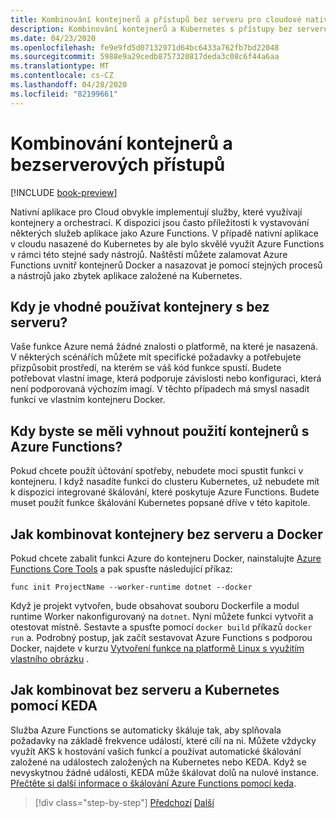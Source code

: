 ```yaml
---
title: Kombinování kontejnerů a přístupů bez serveru pro cloudové nativní služby
description: Kombinování kontejnerů a Kubernetes s přístupy bez serveru
ms.date: 04/23/2020
ms.openlocfilehash: fe9e9fd5d07132971d64bc6433a762fb7bd22048
ms.sourcegitcommit: 5988e9a29cedb8757320817deda3c08c6f44a6aa
ms.translationtype: MT
ms.contentlocale: cs-CZ
ms.lasthandoff: 04/28/2020
ms.locfileid: "82199661"
---
```

# <a name="combining-containers-and-serverless-approaches"></a>Kombinování kontejnerů a bezserverových přístupů

[!INCLUDE [book-preview](../../../includes/book-preview.md)]

Nativní aplikace pro Cloud obvykle implementují služby, které využívají kontejnery a orchestraci. K dispozici jsou často příležitosti k vystavování některých služeb aplikace jako Azure Functions. V případě nativní aplikace v cloudu nasazené do Kubernetes by ale bylo skvělé využít Azure Functions v rámci této stejné sady nástrojů. Naštěstí můžete zalamovat Azure Functions uvnitř kontejnerů Docker a nasazovat je pomocí stejných procesů a nástrojů jako zbytek aplikace založené na Kubernetes.

## <a name="when-does-it-make-sense-to-use-containers-with-serverless"></a>Kdy je vhodné používat kontejnery s bez serveru?

Vaše funkce Azure nemá žádné znalosti o platformě, na které je nasazená. V některých scénářích můžete mít specifické požadavky a potřebujete přizpůsobit prostředí, na kterém se váš kód funkce spustí. Budete potřebovat vlastní image, která podporuje závislosti nebo konfiguraci, která není podporovaná výchozím imagí. V těchto případech má smysl nasadit funkci ve vlastním kontejneru Docker.

## <a name="when-should-you-avoid-using-containers-with-azure-functions"></a>Kdy byste se měli vyhnout použití kontejnerů s Azure Functions?

Pokud chcete použít účtování spotřeby, nebudete moci spustit funkci v kontejneru. I když nasadíte funkci do clusteru Kubernetes, už nebudete mít k dispozici integrované škálování, které poskytuje Azure Functions. Budete muset použít funkce škálování Kubernetes popsané dříve v této kapitole.

## <a name="how-to-combine-serverless-and-docker-containers"></a>Jak kombinovat kontejnery bez serveru a Docker

Pokud chcete zabalit funkci Azure do kontejneru Docker, nainstalujte [Azure Functions Core Tools](https://github.com/Azure/azure-functions-core-tools) a pak spusťte následující příkaz:

```console
func init ProjectName --worker-runtime dotnet --docker
```

Když je projekt vytvořen, bude obsahovat souboru Dockerfile a modul runtime Worker nakonfigurovaný na `dotnet`. Nyní můžete funkci vytvořit a otestovat místně. Sestavte a spusťte pomocí `docker build` příkazů `docker run` a. Podrobný postup, jak začít sestavovat Azure Functions s podporou Docker, najdete v kurzu [Vytvoření funkce na platformě Linux s využitím vlastního obrázku](https://docs.microsoft.com/azure/azure-functions/functions-create-function-linux-custom-image) .

## <a name="how-to-combine-serverless-and-kubernetes-with-keda"></a>Jak kombinovat bez serveru a Kubernetes pomocí KEDA

Služba Azure Functions se automaticky škáluje tak, aby splňovala požadavky na základě frekvence událostí, které cílí na ni. Můžete vždycky využít AKS k hostování vašich funkcí a používat automatické škálování založené na událostech založených na Kubernetes nebo KEDA. Když se nevyskytnou žádné události, KEDA může škálovat dolů na nulové instance. [Přečtěte si další informace o škálování Azure Functions pomocí keda](https://docs.microsoft.com/azure/azure-functions/functions-kubernetes-keda).

>[!div class="step-by-step"]
>[Předchozí](leverage-serverless-functions.md)
>[Další](deploy-containers-azure.md)
